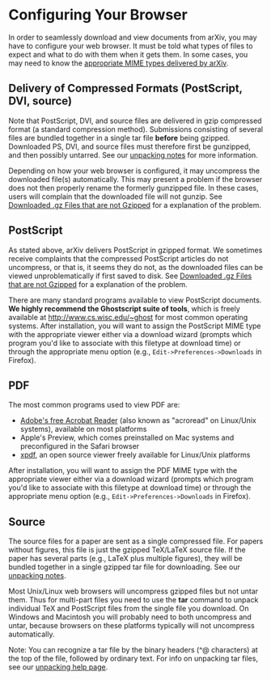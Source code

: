Configuring Your Browser
========================

In order to seamlessly download and view documents from arXiv, you may
have to configure your web browser. It must be told what types of files
to expect and what to do with them when it gets them. In some cases, you
may need to know the [appropriate MIME types delivered by
arXiv](/help/mimetypes.md).

Delivery of Compressed Formats (PostScript, DVI, source)
--------------------------------------------------------

Note that PostScript, DVI, and source files are delivered in gzip
compressed format (a standard compression method). Submissions
consisting of several files are bundled together in a single tar file
**before** being gzipped. Downloaded PS, DVI, and source files must
therefore first be gunzipped, and then possibly untarred. See our
[unpacking notes](/help/unpack.md) for more information.

Depending on how your web browser is configured, it may uncompress the
downloaded file(s) automatically. This may present a problem if the
browser does not then properly rename the formerly gunzipped file. In
these cases, users will complain that the downloaded file will not
gunzip. See [Downloaded .gz Files that are not
Gzipped](/help/faq/browsergunzip.md) for a explanation of the problem.

<span id="ps"></span>

PostScript
----------

As stated above, arXiv delivers PostScript in gzipped format. We
sometimes receive complaints that the compressed PostScript articles do
not uncompress, or that is, it seems they do not, as the downloaded
files can be viewed unproblematically if first saved to disk. See
[Downloaded .gz Files that are not Gzipped](/help/faq/browsergunzip.md) for a
explanation of the problem.

There are many standard programs available to view PostScript documents.
**We highly recommend the Ghostscript suite of tools**, which is freely
available at <http://www.cs.wisc.edu/~ghost> for most common operating
systems. After installation, you will want to assign the PostScript MIME
type with the appropriate viewer either via a download wizard (prompts
which program you'd like to associate with this filetype at download
time) or through the appropriate menu option (e.g.,
`Edit->Preferences->Downloads` in Firefox).

<span id="pdf"></span>

PDF
---

The most common programs used to view PDF are:

-   [Adobe's free Acrobat
    Reader](https://acrobat.adobe.com/us/en/acrobat/pdf-reader.html) (also
    known as "acroread" on Linux/Unix systems), available on most
    platforms
-   Apple's Preview, which comes preinstalled on Mac systems and
    preconfigured in the Safari browser
-   [xpdf](http://www.foolabs.com/xpdf/home.html), an open source viewer
    freely available for Linux/Unix platforms

After installation, you will want to assign the PDF MIME type with the
appropriate viewer either via a download wizard (prompts which program
you'd like to associate with this filetype at download time) or through
the appropriate menu option (e.g., `Edit->Preferences->Downloads` in
Firefox).

<span id="source"></span>

Source
------

The source files for a paper are sent as a single compressed file. For
papers without figures, this file is just the gzipped TeX/LaTeX source
file. If the paper has several parts (e.g., LaTeX plus multiple
figures), they will be bundled together in a single gzipped tar file for
downloading. See our [unpacking notes](/help/unpack.md).

Most Unix/Linux web browsers will uncompress gzipped files but not untar
them. Thus for multi-part files you need to use the **tar** command to
unpack individual TeX and PostScript files from the single file you
download. On Windows and Macintosh you will probably need to both
uncompress and untar, because browsers on these platforms typically will
not uncompress automatically.

<span class="note">Note:</span> You can recognize a tar file by the
binary headers (\^@ characters) at the top of the file, followed by
ordinary text. For info on unpacking tar files, see our [unpacking help
page](/help/unpack.md).
